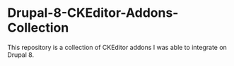 # Drupal-8-CKEditor-Addons-Collection
This repository is a collection of CKEditor addons I was able to integrate on Drupal 8.
